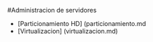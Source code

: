 #Administracion de servidores
* [Particionamiento HD] (particionamiento.md
* [Virtualizacion] (virtualizacion.md)


